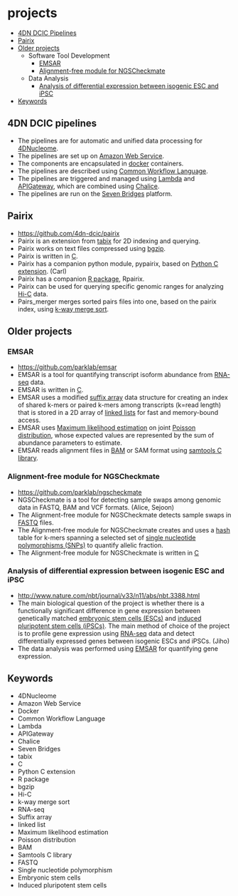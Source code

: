 # projects

* [4DN DCIC Pipelines](#4dn-dcic-pipelines)
* [Pairix](#pairix)
* [Older projects](#older-projects)
  * Software Tool Development
    * [EMSAR](#emsar)
    * [Alignment-free module for NGSCheckmate](#alignment-free-module-for-ngscheckmate)
  * Data Analysis
    * [Analysis of differential expression between isogenic ESC and iPSC](#analysis-of-differential-expression-between-isogenic-ESC-and-iPSC)
* [Keywords](#keywords)

## 4DN DCIC pipelines
* The pipelines are for automatic and unified data processing for [4DNucleome](#4dnucleome).
* The pipelines are set up on [Amazon Web Service](#amazon-web-service).
* The components are encapsulated in [docker](#docker) containers.
* The pipelines are described using [Common Workflow Language](#common-workflow-language).
* The pipelines are triggered and managed using [Lambda](#lambda) and [APIGateway](#apigateway), which are combined using [Chalice](#chalice).
* The pipelines are run on the [Seven Bridges](#seven-bridges) platform.

## Pairix
* https://github.com/4dn-dcic/pairix
* Pairix is an extension from [tabix](#tabix) for 2D indexing and querying.
* Pairix works on text files compressed using [bgzip](#bgzip).
* Pairix is written in [C](#c).
* Pairix has a companion python module, pypairix, based on [Python C extension](#python-c-extension). (Carl)
* Pairix has a companion [R package](#r-package), Rpairix.
* Pairix can be used for querying specific genomic ranges for analyzing [Hi-C](#hi-c) data.
* Pairs_merger merges sorted pairs files into one, based on the pairix index, using [k-way merge sort](#k-way-merge-sort).

## Older projects
### EMSAR
* https://github.com/parklab/emsar
* EMSAR is a tool for quantifying transcript isoform abundance from [RNA-seq](#rna-seq) data.
* EMSAR is written in [C](#c).
* EMSAR uses a modified [suffix array](#suffix-array) data structure for creating an index of shared k-mers or paired k-mers among transcripts (k=read length) that is stored in a 2D array of [linked lists](#linked-list) for fast and memory-bound access.
* EMSAR uses [Maximum likelihood estimation](#maximum-likelihood-estimation) on joint [Poisson distribution](#poisson-distribution), whose expected values are represented by the sum of abundance parameters to estimate.
* EMSAR reads alignment files in [BAM](#bam) or SAM format using [samtools C library](#samtools-c-library).

### Alignment-free module for NGSCheckmate
* https://github.com/parklab/ngscheckmate
* NGSCheckmate is a tool for detecting sample swaps among genomic data in FASTQ, BAM and VCF formats. (Alice, Sejoon)
* The Alignment-free module for NGSCheckmate detects sample swaps in [FASTQ](#fastq) files.
* The Alignment-free module for NGSCheckmate creates and uses a [hash](#hash) table for k-mers spanning a selected set of [single nucleotide polymorphisms (SNPs)](#single-nucleotide-polymorphism) to quantify allelic fraction.
* The Alignment-free module for NGSCheckmate is written in [C](#c)

### Analysis of differential expression between isogenic ESC and iPSC
* http://www.nature.com/nbt/journal/v33/n11/abs/nbt.3388.html
* The main biological question of the project is whether there is a functionally significant difference in gene expression between genetically matched [embryonic stem cells (ESCs)](#embryonic-stem-cells) and [induced pluripotent stem cells (iPSCs)](#induced-pluripotent-stem-cells). The main method of choice of the project is to profile gene expression using [RNA-seq](#rna-seq) data and detect differentially expressed genes between isogenic ESCs and iPSCs. (Jiho)
* The data analysis was performed using [EMSAR](#emsar) for quantifying gene expression.


## Keywords
* 4DNucleome
* Amazon Web Service
* Docker
* Common Workflow Language
* Lambda
* APIGateway
* Chalice
* Seven Bridges
* tabix
* C
* Python C extension
* R package
* bgzip
* Hi-C
* k-way merge sort
* RNA-seq
* Suffix array
* linked list
* Maximum likelihood estimation
* Poisson distribution
* BAM
* Samtools C library
* FASTQ
* Single nucleotide polymorphism
* Embryonic stem cells
* Induced pluripotent stem cells
